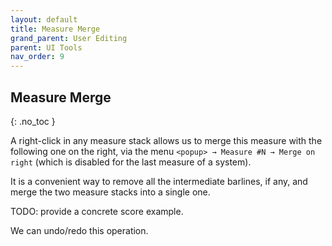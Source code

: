 ```yaml
---
layout: default
title: Measure Merge
grand_parent: User Editing
parent: UI Tools
nav_order: 9
---
```

## Measure Merge
{: .no_toc }

A right-click in any measure stack allows us to merge this measure with the following one
on the right, via the menu `<popup> → Measure #N → Merge on right`
 (which is disabled for the last measure of a system).

It is a convenient way to remove all the intermediate barlines, if any, and merge the two
measure stacks into a single one.

TODO: provide a concrete score example.

We can undo/redo this operation.
